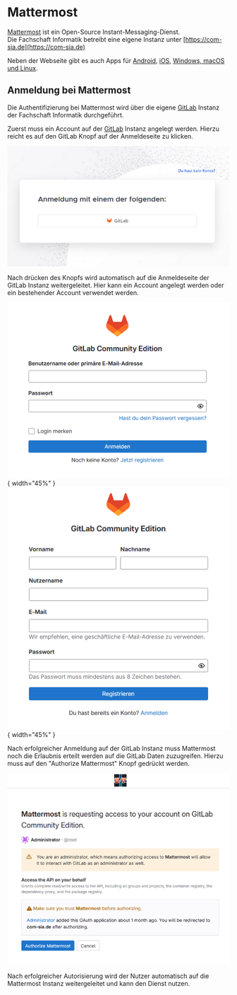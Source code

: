 # Mattermost

[Mattermost](https://mattermost.com/) ist ein Open-Source Instant-Messaging-Dienst.  
Die Fachschaft Informatik betreibt eine eigene Instanz unter [https://com-sia.de](https://com-sia.de)

Neben der Webseite gibt es auch Apps für [Android](https://play.google.com/store/apps/details?id=com.mattermost.rn), [iOS](https://apps.apple.com/us/app/mattermost/id1257222717), [Windows, macOS und Linux](https://mattermost.com/download/#desktop).

## Anmeldung bei Mattermost

Die Authentifizierung bei Mattermost wird über die eigene [GitLab](../gitlab) Instanz der Fachschaft Informatik durchgeführt.

Zuerst muss ein Account auf der [GitLab](../gitlab) Instanz angelegt werden. Hierzu reicht es auf den GitLab Knopf auf der Anmeldeseite zu klicken.

![Mattermost Anmeldeseite](/images/mattermost-login-field.png)

Nach drücken des Knopfs wird automatisch auf die Anmeldeseite der GitLab Instanz weitergeleitet. Hier kann ein Account angelegt werden oder ein bestehender Account verwendet werden.

<!--<figure markdown="span">-->
![GitLab Anmeldeseite](/images/gitlab-login-field.png){ width="45%" }
![GitLab Registrierungsseite](/images/gitlab-register-field.png){ width="45%" }
<!--</figure>-->
Nach erfolgreicher Anmeldung auf der GitLab Instanz muss Mattermost noch die Erlaubnis erteilt werden auf die GitLab Daten zuzugreifen. Hierzu muss auf den "Authorize Mattermost" Knopf gedrückt werden.

![Mattermost Autorisierung](/images/mattermost-gitlab-authorize.png)

Nach erfolgreicher Autorisierung wird der Nutzer automatisch auf die Mattermost Instanz weitergeleitet und kann den Dienst nutzen.

<!--## Einen Raum erstellen

## Einem Raum beitreten

## Eine Gruppe erstellen-->